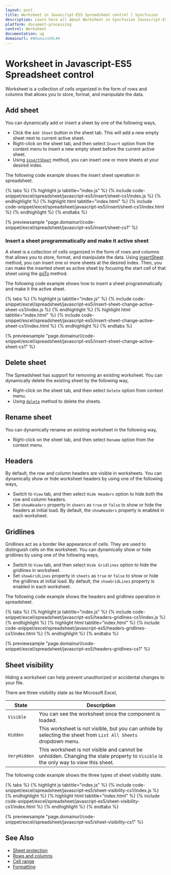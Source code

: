 ```yaml
---
layout: post
title: Worksheet in Javascript-ES5 Spreadsheet control | Syncfusion
description: Learn here all about Worksheet in Syncfusion Javascript-ES5 Spreadsheet control of Syncfusion Essential JS 2 and more.
platform: document-processing
control: Worksheet 
documentation: ug
domainurl: ##DomainURL##
---
```


# Worksheet in Javascript-ES5 Spreadsheet control

Worksheet is a collection of cells organized in the form of rows and columns that allows you to store, format, and manipulate the data.

## Add sheet

You can dynamically add or insert a sheet by one of the following ways,
* Click the `Add Sheet` button in the sheet tab. This will add a new empty sheet next to current active sheet.
* Right-click on the sheet tab, and then select `Insert` option from the context menu to insert a new empty sheet before the current active sheet.
* Using [`insertSheet`](https://ej2.syncfusion.com/javascript/documentation/api/spreadsheet/#insertsheet) method, you can insert one or more sheets at your desired index.

The following code example shows the insert sheet operation in spreadsheet.

{% tabs %}
{% highlight js tabtitle="index.js" %}
{% include code-snippet/excel/spreadsheet/javascript-es5/insert/sheet-cs1/index.js %}
{% endhighlight %}
{% highlight html tabtitle="index.html" %}
{% include code-snippet/excel/spreadsheet/javascript-es5/insert/sheet-cs1/index.html %}
{% endhighlight %}
{% endtabs %}

{% previewsample "page.domainurl/code-snippet/excel/spreadsheet/javascript-es5/insert/sheet-cs1" %}

### Insert a sheet programmatically and make it active sheet

A sheet is a collection of cells organized in the form of rows and columns that allows you to store, format, and manipulate the data. Using [insertSheet](https://ej2.syncfusion.com/javascript/documentation/api/spreadsheet/#insertsheet) method, you can insert one or more sheets at the desired index. Then, you can make the inserted sheet as active sheet by focusing the start cell of that sheet using the [goTo](https://ej2.syncfusion.com/javascript/documentation/api/spreadsheet/#goto) method.

The following code example shows how to insert a sheet programmatically and make it the active sheet.

{% tabs %}
{% highlight js tabtitle="index.js" %}
{% include code-snippet/excel/spreadsheet/javascript-es5/insert-sheet-change-active-sheet-cs1/index.js %}
{% endhighlight %}
{% highlight html tabtitle="index.html" %}
{% include code-snippet/excel/spreadsheet/javascript-es5/insert-sheet-change-active-sheet-cs1/index.html %}
{% endhighlight %}
{% endtabs %}

{% previewsample "page.domainurl/code-snippet/excel/spreadsheet/javascript-es5/insert-sheet-change-active-sheet-cs1" %}

## Delete sheet

The Spreadsheet has support for removing an existing worksheet. You can dynamically delete the existing sheet by the following way,

* Right-click on the sheet tab, and then select `Delete` option from context menu.
* Using [`delete`](https://ej2.syncfusion.com/javascript/documentation/api/spreadsheet/#delete ) method to delete the sheets.

## Rename sheet

You can dynamically rename an existing worksheet in the following way,

* Right-click on the sheet tab, and then select `Rename` option from the context menu.

## Headers

By default, the row and column headers are visible in worksheets. You can dynamically show or hide worksheet headers by using one of the following ways,

* Switch to `View` tab, and then select `Hide Headers` option to hide both the row and column headers.
* Set `showHeaders` property in `sheets` as `true` or `false` to show or hide the headers at initial load. By default, the `showHeaders` property is enabled in each worksheet.

## Gridlines

Gridlines act as a border like appearance of cells. They are used to distinguish cells on the worksheet. You can dynamically show or hide gridlines by using one of the following ways,

* Switch to `View` tab, and then select `Hide Gridlines` option to hide the gridlines in worksheet.
* Set `showGridLines` property in `sheets` as `true` or `false` to show or hide the gridlines at initial load. By default, the `showGridLines` property is enabled in each worksheet.

The following code example shows the headers and gridlines operation in spreadsheet.

{% tabs %}
{% highlight js tabtitle="index.js" %}
{% include code-snippet/excel/spreadsheet/javascript-es5/headers-gridlines-cs1/index.js %}
{% endhighlight %}
{% highlight html tabtitle="index.html" %}
{% include code-snippet/excel/spreadsheet/javascript-es5/headers-gridlines-cs1/index.html %}
{% endhighlight %}
{% endtabs %}

{% previewsample "page.domainurl/code-snippet/excel/spreadsheet/javascript-es5/headers-gridlines-cs1" %}

## Sheet visibility

Hiding a worksheet can help prevent unauthorized or accidental changes to your file.

There are three visibility state as like Microsoft Excel,

| State | Description |
|-------|---------|
| `Visible` | You can see the worksheet once the component is loaded. |
| `Hidden` | This worksheet is not visible, but you can unhide by selecting the sheet from `List All Sheets` dropdown menu. |
| `VeryHidden` | This worksheet is not visible and cannot be unhidden. Changing the state property to `Visible` is the only way to view this sheet. |

The following code example shows the three types of sheet visibility state.

{% tabs %}
{% highlight js tabtitle="index.js" %}
{% include code-snippet/excel/spreadsheet/javascript-es5/sheet-visibility-cs1/index.js %}
{% endhighlight %}
{% highlight html tabtitle="index.html" %}
{% include code-snippet/excel/spreadsheet/javascript-es5/sheet-visibility-cs1/index.html %}
{% endhighlight %}
{% endtabs %}

{% previewsample "page.domainurl/code-snippet/excel/spreadsheet/javascript-es5/sheet-visibility-cs1" %}

## See Also

* [Sheet protection](./protect-sheet)
* [Rows and columns](./rows-and-columns)
* [Cell range](./cell-range)
* [Formatting](./formatting)
